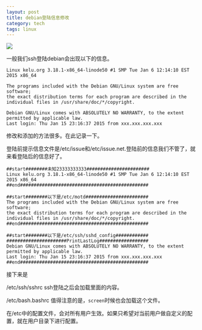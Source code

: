 ```yaml
---
layout: post
title: debian登陆信息修改
category: tech
tags: linux
---
```

![](https://cdn.kelu.org/blog/tags/linux.jpg)

一般我们ssh登陆debian会出现以下的信息。

	Linux kelu.org 3.18.1-x86_64-linode50 #1 SMP Tue Jan 6 12:14:10 EST 2015 x86_64
	
	The programs included with the Debian GNU/Linux system are free software;
	the exact distribution terms for each program are described in the
	individual files in /usr/share/doc/*/copyright.
	
	Debian GNU/Linux comes with ABSOLUTELY NO WARRANTY, to the extent
	permitted by applicable law.
	Last login: Thu Jan 15 23:16:37 2015 from xxx.xxx.xxx.xxx




修改和添加的方法很多。在此记录一下。

登陆前提示信息文件是/etc/issue和/etc/issue.net.登陆前的信息我们不管了，就来看登陆后的信息好了。

	##start########未知23333333333#######################
	Linux kelu.org 3.18.1-x86_64-linode50 #1 SMP Tue Jan 6 12:14:10 EST 2015 x86_64
	##end###############################################
	
	##start########以下是/etc/motd#######################
	The programs included with the Debian GNU/Linux system are free software;
	the exact distribution terms for each program are described in the
	individual files in /usr/share/doc/*/copyright.
	##end###############################################
	
	##start########以下是/etc/ssh/sshd_config############
	######################PrintLastLog##################
	Debian GNU/Linux comes with ABSOLUTELY NO WARRANTY, to the extent
	permitted by applicable law.
	Last login: Thu Jan 15 23:16:37 2015 from xxx.xxx.xxx.xxx
	##end###############################################

接下来是

/etc/ssh/sshrc ssh登陆之后会加载里面的内容。

/etc/bash.bashrc
值得注意的是，`screen`时候也会加载这个文件。

在/etc中的配置文件，会对所有用户生效。如果只希望对当前用户做自定义的配置，就在用户目录下进行配置。


